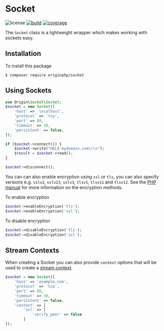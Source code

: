 # Socket

![license](https://img.shields.io/badge/license-MIT-brightGreen.svg)
[![build](https://travis-ci.org/originphp/socket.svg?branch=master)](https://travis-ci.org/originphp/socket)
[![coverage](https://coveralls.io/repos/github/originphp/socket/badge.svg?branch=master)](https://coveralls.io/github/originphp/socket?branch=master)

The `Socket` class is a lightweight wrapper which makes working with sockets easy.

## Installation

To install this package

```linux
$ composer require originphp/socket
```

## Using Sockets

```php
use Origin\Socket\Socket;
$socket = new Socket([
    'host' => 'localhost',
    'protocol' => 'tcp',
    'port' => 80,
    'timeout' => 30,
    'persistent' => false,
]);

if ($socket->connect()) {
    $socket->write("HELO mydomain.com\r\n");
    $result = $socket->read();
}

$socket->disconnect();
```

You can can also enable encryption using  `ssl` or `tls`, you can also specify versions e.g. `sslv2`, `sslv23`, `sslv3`, `tlsv1`, `tlsv11` and `tlsv12`. See the [PHP manual](https://www.php.net/manual/en/function.stream-socket-enable-crypto.php) for more information on the encryption methods.

To enable encryption

```php
$socket->enableEncryption('tls');
$socket->enableEncryption('ssl');
```

To disable encryption

```php
$socket->disableEncryption('tls');
$socket->disableEncryption('ssl');
```

## Stream Contexts

When creating a Socket you can also provide `context` options that will be used to create a [stream context](https://www.php.net/manual/en/function.stream-context-create.php).

```php
$socket = new Socket([
    'host' => 'example.com',
    'protocol' => 'tcp',
    'port' => 80,
    'timeout' => 30,
    'persistent' => false,
    'context' => [
        'ssl' => [
            'verify_peer' => false
        ]
]);
```